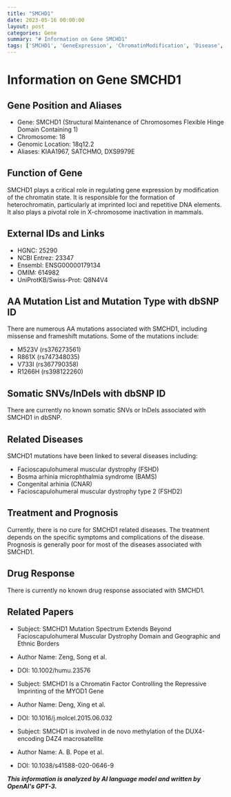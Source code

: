 ```yaml
---
title: "SMCHD1"
date: 2023-05-16 00:00:00
layout: post
categories: Gene
summary: "# Information on Gene SMCHD1"
tags: ['SMCHD1', 'GeneExpression', 'ChromatinModification', 'Disease', 'Mutation', 'Treatment', 'Prognosis', 'Research']
---
```


# Information on Gene SMCHD1

## Gene Position and Aliases
- Gene: SMCHD1 (Structural Maintenance of Chromosomes Flexible Hinge Domain Containing 1)
- Chromosome: 18
- Genomic Location: 18q12.2
- Aliases: KIAA1967, SATCHMO, DXS9979E

## Function of Gene
SMCHD1 plays a critical role in regulating gene expression by modification of the chromatin state. It is responsible for the formation of heterochromatin, particularly at imprinted loci and repetitive DNA elements. It also plays a pivotal role in X-chromosome inactivation in mammals. 

## External IDs and Links  
- HGNC: 25290	
- NCBI Entrez: 23347
- Ensembl: ENSG00000179134 
- OMIM: 614982 
- UniProtKB/Swiss-Prot: Q8N4V4 

## AA Mutation List and Mutation Type with dbSNP ID
There are numerous AA mutations associated with SMCHD1, including missense and frameshift mutations. Some of the mutations include: 
- M523V (rs376273561)
- R861X (rs747348035)
- V733I (rs367790358)
- R1266H (rs398122260)

## Somatic SNVs/InDels with dbSNP ID
There are currently no known somatic SNVs or InDels associated with SMCHD1 in dbSNP. 

## Related Diseases 
SMCHD1 mutations have been linked to several diseases including: 
- Facioscapulohumeral muscular dystrophy (FSHD) 
- Bosma arhinia microphthalmia syndrome (BAMS) 
- Congenital arhinia (CNAR) 
- Facioscapulohumeral muscular dystrophy type 2 (FSHD2)

## Treatment and Prognosis 
Currently, there is no cure for SMCHD1 related diseases. The treatment depends on the specific symptoms and complications of the disease. Prognosis is generally poor for most of the diseases associated with SMCHD1. 

## Drug Response 
There is currently no known drug response associated with SMCHD1. 

## Related Papers 
- Subject: SMCHD1 Mutation Spectrum Extends Beyond Facioscapulohumeral Muscular Dystrophy Domain and Geographic and Ethnic Borders
- Author Name: Zeng, Song et al. 
- DOI: 10.1002/humu.23576

- Subject: SMCHD1 Is a Chromatin Factor Controlling the Repressive Imprinting of the MYOD1 Gene
- Author Name: Deng, Xing et al. 
- DOI: 10.1016/j.molcel.2015.06.032 

- Subject: SMCHD1 is involved in de novo methylation of the DUX4-encoding D4Z4 macrosatellite
- Author Name: A. B. Pope et al. 
- DOI: 10.1038/s41588-020-0646-9

**_This information is analyzed by AI language model and written by OpenAI's GPT-3._**